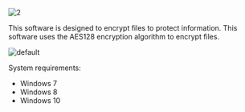 ![2](https://user-images.githubusercontent.com/46265118/52047139-71054a80-2559-11e9-97b3-6bb79e6fe71c.png)

  This software is designed to encrypt files to protect information. This software uses the AES128 encryption algorithm to encrypt files.

![default](https://user-images.githubusercontent.com/46265118/52161929-886d4080-26dd-11e9-8505-4a7f66618839.png)

System requirements:
- Windows 7
- Windows 8
- Windows 10
